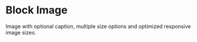 # Block Image

Image with optional caption, multiple size options and optimized responsive image sizes.
